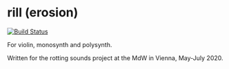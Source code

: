 rill (erosion)
==============
[![Build Status](https://travis-ci.org/adammccartney/rill.svg?branch=master)](https://travis-ci.org/adammccartney/rill)

For violin, monosynth and polysynth. 

Written for the rotting sounds project at the MdW in Vienna, May-July 2020. 


